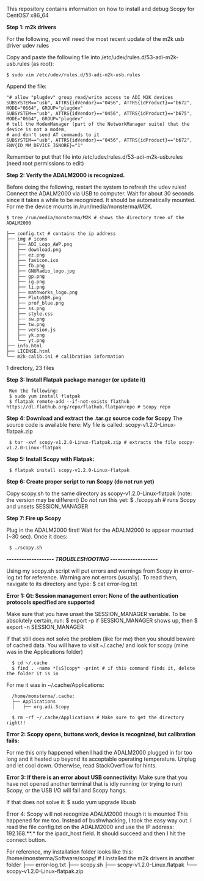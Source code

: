 This repository contains information on how to install and debug Scopy for CentOS7 x86_64

**Step 1: m2k drivers**

For the following, you will need the most recent update of the m2k usb driver
udev rules

Copy and paste the following file into /etc/udev/rules.d/53-adi-m2k-usb.rules (as root):

	$ sudo vim /etc/udev/rules.d/53-adi-m2k-usb.rules

Append the file:

	"# allow "plugdev" group read/write access to ADI M2K devices
	SUBSYSTEM=="usb", ATTRS{idVendor}=="0456", ATTRS{idProduct}=="b672", MODE="0664", GROUP="plugdev" 
	SUBSYSTEM=="usb", ATTRS{idVendor}=="0456", ATTRS{idProduct}=="b675", MODE="0664", GROUP="plugdev"
	# tell the ModemManager (part of the NetworkManager suite) that the device is not a modem, 
	# and don't send AT commands to it
	SUBSYSTEM=="usb", ATTRS{idVendor}=="0456", ATTRS{idProduct}=="b672", ENV{ID_MM_DEVICE_IGNORE}="1"

Remember to put that file into /etc/udev/rules.d/53-adi-m2k-usb.rules (need root permissions to edit)

**Step 2: Verify the ADALM2000 is recognized.**

Before doing the following, restart the system to refresh the udev rules!
Connect the ADALM2000 via USB to computer. Wait for about 30 seconds since it 
takes a while to be recognized. It should be automatically mounted. For me the
device mounts in /run/media/monsterma/M2K. 

	$ tree /run/media/monsterma/M2K # shows the directory tree of the ADALM2000

	├── config.txt # contains the ip address
	├── img # icons
	│   ├── ADI_Logo_AWP.png
	│   ├── download.png
	│   ├── ez.png
	│   ├── favicon.ico
	│   ├── fb.png
	│   ├── GNURadio_logo.jpg
	│   ├── gp.png
	│   ├── ig.png
	│   ├── li.png
	│   ├── mathworks_logo.png
	│   ├── PlutoSDR.png
	│   ├── prof_blue.png
	│   ├── ss.png
	│   ├── style.css
	│   ├── sw.png
	│   ├── tw.png
	│   ├── version.js
	│   ├── yk.png
	│   └── yt.png
	├── info.html
	├── LICENSE.html
	└── m2k-calib.ini # calibration information
1 directory, 23 files


**Step 3: Install Flatpak package manager (or update it)**

	 Run the following:
	 $ sudo yum install flatpak 
	 $ flatpak remote-add --if-not-exists flathub https://dl.flathub.org/repo/flathub.flatpakrepo # Scopy repo


**Step 4: Download and extract the .tar.gz source code for Scopy**
	 The source code is available here: 
	 My file is called: scopy-v1.2.0-Linux-flatpak.zip

	 $ tar -xvf scopy-v1.2.0-Linux-flatpak.zip # extracts the file scopy-v1.2.0-Linux-flatpak


**Step 5: Install Scopy with Flatpak:**

	 $ flatpak install scopy-v1.2.0-Linux-flatpak


**Step 6: Create proper script to run Scopy (do not run yet)**
	 
 Copy scopy.sh to the same directory as scopy-v1.2.0-Linux-flatpak (note: the version may be different)
 Do *not* run this yet:
	 $ ./scopy.sh # runs Scopy and unsets SESSION_MANAGER


**Step 7: Fire up Scopy**

 Plug in the ADALM2000 first! Wait for the ADALM2000 to appear mounted (~30 sec). Once it does:

	 $ ./scopy.sh

***------------------- TROUBLESHOOTING -------------------***

Using my scopy.sh script will put errors and warnings from Scopy in error-log.txt for reference. Warning are
not errors (usually). To read them, navigate to its directory and type:
	$ cat error-log.txt

**Error 1: Qt: Session management error: None of the authentication protocols specified are supported**

Make sure that you have unset the SESSION_MANAGER variable. To be absolutely certain, run:
	  $ export -p
if SESSION_MANAGER shows up, then
	  $ export -n SESSION_MANAGER

 If that still does not solve the problem (like for me) then you should beware of cached data. You will
 have to visit ~/.cache/ and look for scopy (mine was in the Applications folder)

	  $ cd ~/.cache
	  $ find . -name *[sS]copy* -print # if this command finds it, delete the folder it is in

For me it was in ~/.cache/Applications:
	  
	  /home/monsterma/.cache:
	  ├── Applications
	  │   ├── org.adi.Scopy

	  $ rm -rf ~/.cache/Applications # Make sure to get the directory right!!

**Error 2: Scopy opens, buttons work, device is recognized, but calibration fails:**

 For me this only happened when I had the ADALM2000 plugged in for too long and
 it heated up beyond its acceptable operating temperature. Unplug and let cool
 down. Otherwise, read StackOverflow for hints.

**Error 3: If there is an error about USB connectivity:**
	  Make sure that you have not opened another terminal that is idly running (or trying to run)
	  Scopy, or the USB I/O will fail and Scopy hangs.

  If that does not solve it:
	  $ sudo yum upgrade libusb

Error 4: Scopy will not recognize ADALM2000 though it is mounted
	  This happened for me too. Instead of bushwhacking, I took the easy way
	  out. I read the file config.txt on the ADALM2000 and use the IP address: 192.168.**.*
	  for the ipadr_host field. It should succeed and then I hit the connect button.


For reference, my installation folder looks like this:
/home/monsterma/Software/scopy/ # I installed the m2k drivers in another folder
 ├── error-log.txt
 ├── scopy.sh
 ├── scopy-v1.2.0-Linux.flatpak
 └── scopy-v1.2.0-Linux-flatpak.zip


